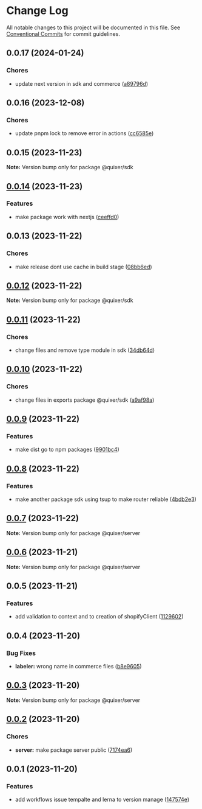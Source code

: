 # Change Log

All notable changes to this project will be documented in this file.
See [Conventional Commits](https://conventionalcommits.org) for commit guidelines.

## 0.0.17 (2024-01-24)

### Chores

- update next version in sdk and commerce ([a89796d](https://github.com/Yokaito/quixer/commit/a89796d5769fb4bcad4a86564d6bb67a821b4949))

## 0.0.16 (2023-12-08)

### Chores

- update pnpm lock to remove error in actions ([cc6585e](https://github.com/Yokaito/quixer/commit/cc6585ec380af3e2490095cd6298018c812c812b))

## 0.0.15 (2023-11-23)

**Note:** Version bump only for package @quixer/sdk

## [0.0.14](https://github.com/Yokaito/quixer/compare/v0.0.13...v0.0.14) (2023-11-23)

### Features

- make package work with nextjs ([ceeffd0](https://github.com/Yokaito/quixer/commit/ceeffd0e62bb7016298db2321fd1fe871cdae125))

## 0.0.13 (2023-11-22)

### Chores

- make release dont use cache in build stage ([08bb6ed](https://github.com/Yokaito/quixer/commit/08bb6ed84bdf252afcbaf20fe7cb4315c469d0a3))

## [0.0.12](https://github.com/Yokaito/quixer/compare/v0.0.11...v0.0.12) (2023-11-22)

**Note:** Version bump only for package @quixer/sdk

## [0.0.11](https://github.com/Yokaito/quixer/compare/v0.0.10...v0.0.11) (2023-11-22)

### Chores

- change files and remove type module in sdk ([34db64d](https://github.com/Yokaito/quixer/commit/34db64d49245d9619cc66f8fd47c2fd45e405f4a))

## [0.0.10](https://github.com/Yokaito/quixer/compare/v0.0.9...v0.0.10) (2023-11-22)

### Chores

- change files in exports package @quixer/sdk ([a9af98a](https://github.com/Yokaito/quixer/commit/a9af98ae9b031810bcc0e102ae462cae8a3575ed))

## [0.0.9](https://github.com/Yokaito/quixer/compare/v0.0.8...v0.0.9) (2023-11-22)

### Features

- make dist go to npm packages ([9901bc4](https://github.com/Yokaito/quixer/commit/9901bc4d8a22f65173f503c4be9f43e2bae25119))

## [0.0.8](https://github.com/Yokaito/quixer/compare/v0.0.7...v0.0.8) (2023-11-22)

### Features

- make another package sdk using tsup to make router reliable ([4bdb2e3](https://github.com/Yokaito/quixer/commit/4bdb2e37e18dcd1541992da69522e6d9b09ac1a9))

## [0.0.7](https://github.com/Yokaito/quixer/compare/v0.0.6...v0.0.7) (2023-11-22)

**Note:** Version bump only for package @quixer/server

## [0.0.6](https://github.com/Yokaito/quixer/compare/v0.0.5...v0.0.6) (2023-11-21)

**Note:** Version bump only for package @quixer/server

## 0.0.5 (2023-11-21)

### Features

- add validation to context and to creation of shopifyClient ([1129602](https://github.com/Yokaito/quixer/commit/1129602e399afaed99bdcd1ca8497b54d9693af3))

## 0.0.4 (2023-11-20)

### Bug Fixes

- **labeler:** wrong name in commerce files ([b8e9605](https://github.com/Yokaito/quixer/commit/b8e96056f2b9dab982b8ba77c37b80749b4821f3))

## [0.0.3](https://github.com/Yokaito/quixer/compare/v0.0.2...v0.0.3) (2023-11-20)

**Note:** Version bump only for package @quixer/server

## [0.0.2](https://github.com/Yokaito/quixer/compare/v0.0.1...v0.0.2) (2023-11-20)

### Chores

- **server:** make package server public ([7174ea6](https://github.com/Yokaito/quixer/commit/7174ea63819e8ada745f0f3c91e6b3f171f1f8cc))

## 0.0.1 (2023-11-20)

### Features

- add workflows issue tempalte and lerna to version manage ([147574e](https://github.com/Yokaito/quixer/commit/147574e89e58704bcdaef96cb31d4a81d520fb8d))
